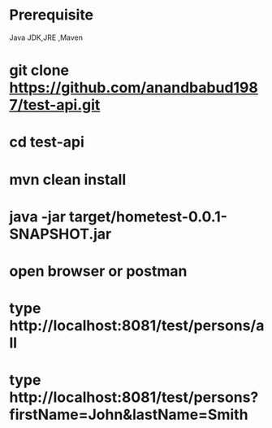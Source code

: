# Prerequisite
Java JDK,JRE ,Maven

# git clone https://github.com/anandbabud1987/test-api.git
# cd test-api
# mvn clean install
# java -jar target/hometest-0.0.1-SNAPSHOT.jar
# open browser or postman
# type http://localhost:8081/test/persons/all
# type http://localhost:8081/test/persons?firstName=John&lastName=Smith

